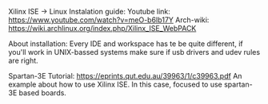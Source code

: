 Xilinx ISE -> Linux Instalation guide:
  Youtube link: https://www.youtube.com/watch?v=meO-b6Ib17Y
  Arch-wiki:    https://wiki.archlinux.org/index.php/Xilinx_ISE_WebPACK
  
  About installation:
    Every IDE and workspace has te be quite different, if you'll work in UNIX-bassed systems
    make sure if usb drivers and udev rules are right.


Spartan-3E Tutorial:
https://eprints.qut.edu.au/39963/1/c39963.pdf
  An example about how to use Xilinx ISE.
  In this case, focused to use spartan-3E based boards.


